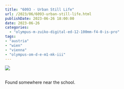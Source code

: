 ```yaml
---
title: "6093 - Urban Still Life"
url: /2023/06/6093-urban-still-life.html
publishDate: 2023-06-26 18:00:00
date: 2023-06-26
categories:
  - "olympus-m-zuiko-digital-ed-12-100mm-f4-0-is-pro"
tags:
- "austria"
- "wien"
- "vienna"
- "olympus-om-d-e-m1-mk-iii"
---
```

<div class="container">
<div class="center"><a target="_blank" href="https://d25zfm9zpd7gm5.cloudfront.net/1200x1200/2020/20200308_122551_lr.jpg"><img class="webfeedsFeaturedVisual" src="https://d25zfm9zpd7gm5.cloudfront.net/0600x0600/2020/20200308_122551_lr.jpg" /></a></div>
</div>
<br />

Found somewhere near the school.
